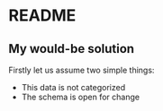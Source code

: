 # README

## My would-be solution

Firstly let us assume two simple things:
* This data is not categorized
* The schema is open for change

<!-- 
## ERD

![ERD Diagram](https://github.com/nndd91/twitclone/blob/master/ERD.png?raw=true "Logo Title Text 1") -->
